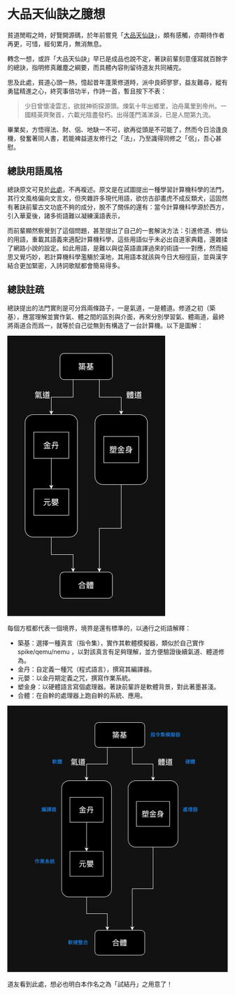 # 大品天仙訣之臆想

貧道閒暇之時，好覽開源碼，於年前嘗見「[大品天仙訣](https://github.com/immortal-formula/immortal-formula)」，頗有感觸，亦期待作者再更，可惜，經旬累月，無消無息。

轉念一想，或許「大品天仙訣」早已是成品也說不定，著訣前輩刻意僅寫就百餘字的總訣，指明修真離塵之綱要，而具體內容則留待道友共同補完。

思及此處，貧道心頭一熱，憶起昔年蓬萊修道時，派中良師寥寥，益友難尋，縱有勇猛精進之心，終究事倍功半，作詩一首，暫且按下不表：

> 少日曾懷凌雲志，欲就神術探源頭。煉氣十年出鄉里，泊舟萬里到帝州。一國精英齊聚首，六載光陰盡發朽。出得蓬門滿涕淚，已是人間第九流。

畢業矣，方悟得法、財、侶、地缺一不可，欲再從頭是不可能了，然而今日洽逢良機，發奮著同人書，若能裨益道友修行之「法」，乃至識得同修之「侶」，吾心甚慰。

## 總訣用語風格

總訣原文可見於[此處](https://github.com/immortal-formula/immortal-formula)，不再複述。原文是在試圖提出一種學習計算機科學的法門，其行文風格偏向文言文，但夾雜許多現代用語，欲仿古卻畫虎不成反類犬，這固然有著訣前輩古文功底不夠的成分，脫不了關係的還有：當今計算機科學源於西方，引入華夏後，諸多術語難以凝練漢語表示，

而前輩顯然察覺到了這個問題，甚至提出了自己的一套解決方法：引進修道、修仙的用語，重載其語義來適配計算機科學，這些用語似乎未必出自道家典籍，還雜揉了網路小說的設定。如此用語，是難以與從英語直譯過來的術語一一對應，然而細思又覺巧妙，若計算機科學濫觴於漢地，其用語本就該與今日大相徑庭，並與漢字結合更加緊密，入詩詞歌賦都會簡易得多。

## 總訣註疏

總訣提出的法門實則是可分爲兩條路子，一是氣道，一是體道。修道之初（築基），應當理解並實作氣、體之間的區別與介面，再來分別學習氣、體兩道，最終將兩道合而爲一，就等於自己從無到有構造了一台計算機。以下是圖解：

![天仙訣流程](./image/天仙訣流程.png)

每個方框都代表一個境界，境界是還有標準的，以通行之術語解釋：

- 築基：選擇一種真言（指令集），實作其軟體模擬器，類似於自己實作 spike/qemu/nemu ，以對該真言有足夠理解，並方便驗證後續氣道、體道修為。
- 金丹：自定義一種咒（程式語言），撰寫其編譯器。
- 元嬰：以金丹期定義之咒，撰寫作業系統。
- 塑金身：以硬體語言寫個處理器。著訣前輩許是軟體背景，對此著墨甚淺。
- 合體：在自幹的處理器上跑自幹的系統、應用。

![天仙訣流程註解](./image/天仙訣流程註解.png)

道友看到此處，想必也明白本作名之為「試結丹」之用意了！
